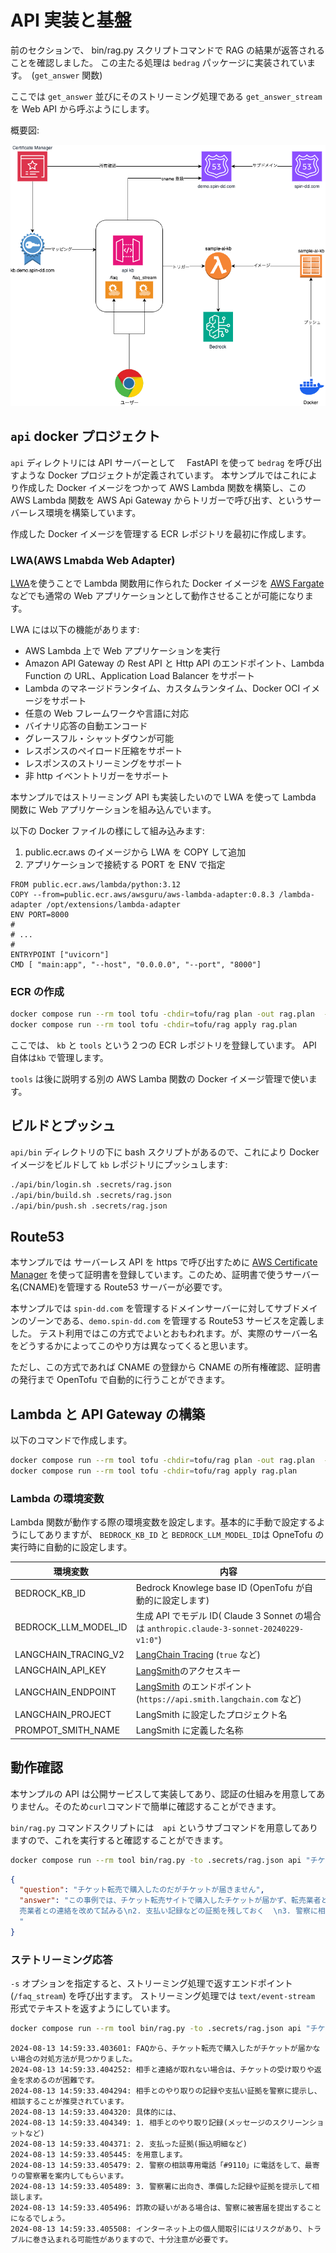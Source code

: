 # API 実装と基盤

前のセクションで、 bin/rag.py スクリプトコマンドで RAG の結果が返答されることを確認しました。
この主たる処理は `bedrag` パッケージに実装されています。　(`get_answer` 関数)

ここでは `get_answer` 並びにそのストリーミング処理である `get_answer_stream` を Web API から呼ぶようにします。

概要図:

![apigw](img/apigw.drawio.png)

## `api` docker プロジェクト

`api` ディレクトリには API サーバーとして　 FastAPI を使って `bedrag` を呼び出すような Docker プロジェクトが定義されています。
本サンプルではこれにより作成した Docker イメージをつかって AWS Lambda 関数を構築し、この　 AWS Lambda 関数を AWS Api Gateway からトリガーで呼び出す、というサーバーレス環境を構築しています。

作成した Docker イメージを管理する ECR レポジトリを最初に作成します。

### LWA(AWS Lmabda Web Adapter)

[LWA](https://github.com/awslabs/aws-lambda-web-adapter?tab=readme-ov-file#aws-lambda-web-adapter)を使うことで Lambda 関数用に作られた Docker イメージを [AWS Fargate](https://aws.amazon.com/jp/fargate/) などでも通常の Web アプリケーションとして動作させることが可能になります。

LWA には以下の機能があります:

- AWS Lambda 上で Web アプリケーションを実行
- Amazon API Gateway の Rest API と Http API のエンドポイント、Lambda Function の URL、Application Load Balancer をサポート
- Lambda のマネージドランタイム、カスタムランタイム、Docker OCI イメージをサポート
- 任意の Web フレームワークや言語に対応
- バイナリ応答の自動エンコード
- グレースフル・シャットダウンが可能
- レスポンスのペイロード圧縮をサポート
- レスポンスのストリーミングをサポート
- 非 http イベントトリガーをサポート

本サンプルではストリーミング API も実装したいので LWA を使って Lambda 関数に Web アプリケーションを組み込んでいます。

以下の Docker ファイルの様にして組み込みます:

1. public.ecr.aws のイメージから LWA を COPY して追加
2. アプリケーションで接続する PORT を ENV で指定

```docker
FROM public.ecr.aws/lambda/python:3.12
COPY --from=public.ecr.aws/awsguru/aws-lambda-adapter:0.8.3 /lambda-adapter /opt/extensions/lambda-adapter
ENV PORT=8000
#
# ...
#
ENTRYPOINT ["uvicorn"]
CMD [ "main:app", "--host", "0.0.0.0", "--port", "8000"]

```

### ECR の作成

```bash
docker compose run --rm tool tofu -chdir=tofu/rag plan -out rag.plan  -target=module.ecr
docker compose run --rm tool tofu -chdir=tofu/rag apply rag.plan
```

ここでは、 `kb` と `tools` という２つの ECR レポジトリを登録しています。
API 自体は`kb` で管理します。

`tools` は後に説明する別の AWS Lamba 関数の Docker イメージ管理で使います。

## ビルドとプッシュ

`api/bin` ディレクトリの下に bash スクリプトがあるので、これにより Docker イメージをビルドして `kb` レポジトリにプッシュします:

```bash
./api/bin/login.sh .secrets/rag.json
./api/bin/build.sh .secrets/rag.json
./api/bin/push.sh .secrets/rag.json
```

## Route53

本サンプルでは サーバーレス API を https で呼び出すために [AWS Certificate Manager](https://aws.amazon.com/jp/certificate-manager/) を使って証明書を登録しています。このため、証明書で使うサーバー名(CNAME)を管理する Route53 サーバーが必要です。

本サンプルでは `spin-dd.com` を管理するドメインサーバーに対してサブドメインのゾーンである、`demo.spin-dd.com` を管理する Route53 サービスを定義しました。
テスト利用ではこの方式でよいとおもわれます。が、実際のサーバー名をどうするかによってこのやり方は異なってくると思います。

ただし、この方式であれば CNAME の登録から CNAME の所有権確認、証明書の発行まで OpenTofu で自動的に行うことができます。

## Lambda と API Gateway の構築

以下のコマンドで作成します。

```bash
docker compose run --rm tool tofu -chdir=tofu/rag plan -out rag.plan  -target=module.apigw
docker compose run --rm tool tofu -chdir=tofu/rag apply rag.plan
```

### Lambda の環境変数

Lambda 関数が動作する際の環境変数を設定します。基本的に手動で設定するようにしてありますが、 `BEDROCK_KB_ID` と `BEDROCK_LLM_MODEL_ID`は OpneTofu の実行時に自動的に設定します。

| 環境変数             | 内容                                                                                                     |
| -------------------- | -------------------------------------------------------------------------------------------------------- |
| BEDROCK_KB_ID        | Bedrock Knowlege base ID (OpenTofu が自動的に設定します)                                                 |
| BEDROCK_LLM_MODEL_ID | 生成 API でモデル ID( Claude 3 Sonnet の場合は `anthropic.claude-3-sonnet-20240229-v1:0"`)               |
| LANGCHAIN_TRACING_V2 | [LangChain Tracing](https://docs.smith.langchain.com/old/tracing/quick_start) (`true` など)              |
| LANGCHAIN_API_KEY    | [LangSmith](https://www.langchain.com/langsmith)のアクセスキー                                           |
| LANGCHAIN_ENDPOINT   | [LangSmith](https://docs.smith.langchain.com/) のエンドポイント (`https://api.smith.langchain.com` など) |
| LANGCHAIN_PROJECT    | LangSmith に設定したプロジェクト名                                                                       |
| PROMPOT_SMITH_NAME   | LangSmith に定義した名称                                                                                 |

## 動作確認

本サンプルの API は公開サービスして実装してあり、認証の仕組みを用意してありません。そのため`curl`コマンドで簡単に確認することができます。

`bin/rag.py` コマンドスクリプトには　`api` というサブコマンドを用意してありますので、これを実行すると確認することができます。

```bash
docker compose run --rm tool bin/rag.py -to .secrets/rag.json api "チケット転売で購入したのだがチケットが届きません"
```

```json
{
  "question": "チケット転売で購入したのだがチケットが届きません",
  "answer": "この事例では、チケット転売サイトで購入したチケットが届かず、転売業者とも連絡が取れない状況のようです。\n\nFAQの回答を参考にすると、このような場合は詐欺の疑いがあり、チケットの受け取りや返金を求めるのは困難とされています。\n\nそのため、対処方法としては以下のようなことが考えられます。\n\n1.
  売業者との連絡を改めて試みる\n2. 支払い記録などの証拠を残しておく  \n3. 警察に相談し、詐欺被害として届け出る\n\n特に3点目は、FAQでも「警察の相談窓口」を紹介しており、インターネット上の取引でトラブルに遭った場合の一般的な対処方法と言えます。\n\n被害の拡大を防ぐためにも、早期の警察への相談が賢明でしょう
  "
}
```

### ステトリーミング応答

`-s` オプションを指定すると、ストリーミング処理で返すエンドポイント(`/faq_stream`) を呼び出すます。 ストリーミング処理では `text/event-stream` 形式でテキストを返すようにしています。

```bash
docker compose run --rm tool bin/rag.py -to .secrets/rag.json api "チケット転売で購入したのだがチケットが届きません" -s
```

```
2024-08-13 14:59:33.403601: FAQから、チケット転売で購入したがチケットが届かない場合の対処方法が見つかりました。
2024-08-13 14:59:33.404252: 相手と連絡が取れない場合は、チケットの受け取りや返金を求めるのが困難です。
2024-08-13 14:59:33.404294: 相手とのやり取りの記録や支払い証拠を警察に提示し、相談することが推奨されています。
2024-08-13 14:59:33.404320: 具体的には、
2024-08-13 14:59:33.404349: 1. 相手とのやり取り記録(メッセージのスクリーンショットなど)
2024-08-13 14:59:33.404371: 2. 支払った証拠(振込明細など)
2024-08-13 14:59:33.405445: を用意します。
2024-08-13 14:59:33.405479: 2. 警察の相談専用電話「#9110」に電話をして、最寄りの警察署を案内してもらいます。
2024-08-13 14:59:33.405489: 3. 警察署に出向き、準備した記録や証拠を提示して相談します。
2024-08-13 14:59:33.405496: 詐欺の疑いがある場合は、警察に被害届を提出することになるでしょう。
2024-08-13 14:59:33.405508: インターネット上の個人間取引にはリスクがあり、トラブルに巻き込まれる可能性がありますので、十分注意が必要です。
```
